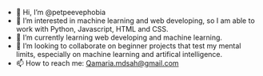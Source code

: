 - 👋 Hi, I’m @petpeevephobia
- 👀 I’m interested in machine learning and web developing, so I am able to work with Python, Javascript, HTML and CSS.
- 🌱 I’m currently learning web developing and machine learning.
- 💞️ I’m looking to collaborate on beginner projects that test my mental limits, especially on machine learning and artifical intelligence.
- 📫 How to reach me: Qamaria.mdsah@gmail.com

<!---
petpeevephobia/petpeevephobia is a ✨ special ✨ repository because its `README.md` (this file) appears on your GitHub profile.
You can click the Preview link to take a look at your changes.
--->

